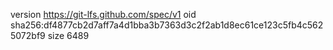 version https://git-lfs.github.com/spec/v1
oid sha256:df4877cb2d7aff7a4d1bba3b7363d3c2f2ab1d8ec61ce123c5fb4c5625072bf9
size 6489
